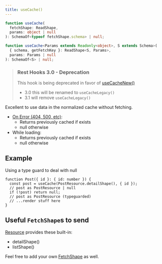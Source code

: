 ```yaml
---
title: useCache()
---
```


<!--DOCUSAURUS_CODE_TABS-->
<!--Type-->

```typescript
function useCache(
  fetchShape: ReadShape,
  params: object | null
): SchemaOf<typeof fetchShape.schema> | null;
```

<!--With Generics-->

```typescript
function useCache<Params extends Readonly<object>, S extends Schema>(
  { schema, getFetchKey }: ReadShape<S, Params>,
  params: Params | null
): SchemaOf<S> | null;
```

<!--END_DOCUSAURUS_CODE_TABS-->

> ### Rest Hooks 3.0 - Deprecation
>
> This hook is being deprecated in favor of [useCacheNew()](./useCacheNew)
>
> - 3.0 this will be renamed to `useCacheLegacy()`
> - 3.1 will remove `useCacheLegacy()`

Excellent to use data in the normalized cache without fetching.

- [On Error (404, 500, etc)](https://www.restapitutorial.com/httpstatuscodes.html):
  - Returns previously cached if exists
  - null otherwise
- While loading:
  - Returns previously cached if exists
  - null otherwise

## Example

Using a type guard to deal with null

```tsx
function Post({ id }: { id: number }) {
  const post = useCache(PostResource.detailShape(), { id });
  // post as PostResource | null
  if (!post) return null;
  // post as PostResource (typeguarded)
  // ...render stuff here
}
```

## Useful `FetchShape`s to send

[Resource](./Resource.md#provided-and-overridable-methods) provides these built-in:

- detailShape()
- listShape()

Feel free to add your own [FetchShape](./FetchShape.md) as well.
